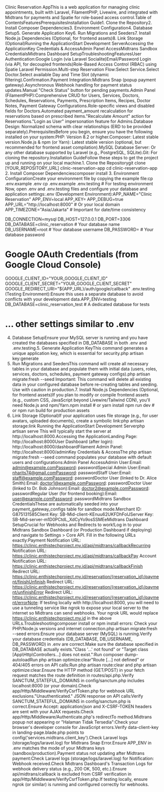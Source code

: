 Clinic Reservation AppThis is a web application for managing clinic appointments, built with Laravel, FilamentPHP, Livewire, and integrated with Midtrans for payments and Spatie for role-based access control.Table of ContentsFeaturesPrerequisitesInstallation Guide1. Clone the Repository2. Install Composer Dependencies3. Environment Configuration4. Database Setup5. Generate Application Key6. Run Migrations and Seeders7. Install Node.js Dependencies (Optional, for frontend assets)8. Link Storage (Optional)Running the ApplicationStart Development ServerAccessing the ApplicationKey Credentials & AccessAdmin Panel AccessMidtrans Sandbox CredentialsMidtrans Dashboard SetupTroubleshootingFeaturesUser Authentication:Google Login (via Laravel Socialite)Email/Password Login (via API, for decoupled frontends)Role-Based Access Control (RBAC) using Spatie Laravel Permission.Multi-step Reservation Flow:Select Service.Select Doctor.Select available Day and Time Slot (dynamic filtering).Confirmation.Payment Integration:Midtrans Snap (popup payment gateway).Asynchronous Webhook handling for payment status updates.Manual "Check Status" button for pending payments.Admin Panel (FilamentPHP):Comprehensive CRUD for Users, Services, Doctors, Schedules, Reservations, Payments, Prescription Items, Recipes, Doctor Notes, Payment Gateway Configurations.Role-specific views and disabled fields for Doctors.Automated payment_amount recalculation for reservations based on prescribed items."Recalculate Amount" action for Reservations."Login as User" impersonation feature for Admins.Database Design: Normalized schema with clear relationships (ERD to be provided separately).PrerequisitesBefore you begin, ensure you have the following installed on your system:PHP: Version 8.2 or higher.Composer: Latest stable version.Node.js & npm (or Yarn): Latest stable version (optional, but recommended for frontend asset compilation).MySQL Database Server: Or any other database supported by Laravel (e.g., PostgreSQL, SQLite).Git: For cloning the repository.Installation GuideFollow these steps to get the project up and running on your local machine.1. Clone the Repositorygit clone [YOUR_REPOSITORY_URL] clinic-reservation-app
cd clinic-reservation-app
2. Install Composer Dependenciescomposer install
3. Environment ConfigurationCreate your environment file by copying the example file:cp .env.example .env
cp .env.example .env.testing # For testing environment
Now, open .env and .env.testing files and configure your database and application settings:.env (Development Environment):APP_NAME="Clinic Reservation"
APP_ENV=local
APP_KEY=
APP_DEBUG=true
APP_URL="http://localhost:8000" # Or your local domain
APP_TIMEZONE="Asia/Jakarta" # Important for date/time consistency

DB_CONNECTION=mysql
DB_HOST=127.0.0.1
DB_PORT=3306
DB_DATABASE=clinic_reservation # Your database name
DB_USERNAME=root # Your database username
DB_PASSWORD= # Your database password

# Google OAuth Credentials (from Google Cloud Console)
GOOGLE_CLIENT_ID="YOUR_GOOGLE_CLIENT_ID"
GOOGLE_CLIENT_SECRET="YOUR_GOOGLE_CLIENT_SECRET"
GOOGLE_REDIRECT_URI="${APP_URL}/auth/google/callback"
.env.testing (Testing Environment):Ensure this uses a separate database to avoid conflicts with your development data.APP_ENV=testing
DB_DATABASE=clinic_reservation_test # A dedicated database for tests
# ... other settings similar to .env
4. Database SetupEnsure your MySQL server is running and you have created the databases specified in DB_DATABASE in both .env and .env.testing.5. Generate Application KeyThis command generates a unique application key, which is essential for security.php artisan key:generate
6. Run Migrations and SeedersThis command will create all necessary tables in your database and populate them with initial data (users, roles, services, doctors, schedules, payment gateway configs).php artisan migrate:fresh --seed
Important: This command will delete all existing data in your configured database before re-creating tables and seeding. Use with caution in production.7. Install Node.js Dependencies (Optional, for frontend assets)If you plan to modify or compile frontend assets (e.g., custom CSS, JavaScript beyond Livewire/Tailwind CDN), you'll need Node.js and npm/Yarn.npm install # or yarn install
npm run dev # or npm run build for production assets
8. Link Storage (Optional)If your application uses file storage (e.g., for user avatars, uploaded documents), create a symbolic link:php artisan storage:link
Running the ApplicationStart Development Serverphp artisan serve
This will typically start the server at http://localhost:8000.Accessing the ApplicationLanding Page: http://localhost:8000User Dashboard (after login): http://localhost:8000/dashboardFilament Admin Panel: http://localhost:8000/adminKey Credentials & AccessThe php artisan migrate:fresh --seed command populates your database with default users and configurations:Admin Panel AccessAdmin User:Email: admin@example.comPassword: passwordSpecial Admin User:Email: nharits74@gmail.comPassword: passwordStaff User:Email: staff@example.comPassword: passwordDoctor User (linked to Dr. Alice Smith):Email: doctor1@example.comPassword: passwordDoctor User (linked to Dr. Bob Johnson):Email: doctor2@example.comPassword: passwordRegular User (for frontend booking):Email: user@example.comPassword: passwordMidtrans Sandbox CredentialsThese are automatically seeded into your payment_gateway_configs table for sandbox mode.Merchant ID: G875131585Client Key: SB-Mid-client-KEnuu62UKFDhFolJServer Key: SB-Mid-server-m1D0PCtdL_XdCyYo9osSSMEeMidtrans Dashboard SetupCrucial for Webhooks and Redirects to work!Log in to your Midtrans Sandbox Dashboard (or Production Dashboard if deploying) and navigate to Settings > Core API. Fill in the following URLs exactly:Payment Notification URL: https://clinic.enthistechproject.my.id/api/midtrans/callbackRecurring Notification URL: https://clinic.enthistechproject.my.id/api/midtrans/callbackPay Account Notification URL: https://clinic.enthistechproject.my.id/api/midtrans/callbackFinish Redirect URL: https://clinic.enthistechproject.my.id/reservation/{reservation_id}/payment/finishUnfinish Redirect URL: https://clinic.enthistechproject.my.id/reservation/{reservation_id}/payment/unfinishError Redirect URL: https://clinic.enthistechproject.my.id/reservation/{reservation_id}/payment/errorNote: If testing locally with http://localhost:8000, you will need to use a tunneling service like ngrok to expose your local server to the internet so Midtrans can send webhooks. Your ngrok URL would replace https://clinic.enthistechproject.my.id in the above URLs.Troubleshootingcomposer install or npm install errors: Check your PHP/Node.js versions and internet connection.php artisan migrate:fresh --seed errors:Ensure your database server (MySQL) is running.Verify your database credentials (DB_DATABASE, DB_USERNAME, DB_PASSWORD) in .env are correct.Make sure the database specified in DB_DATABASE actually exists."Class '...' not found" or "Target class [App\Http\Controllers...] does not exist.":Run composer dump-autoloadRun php artisan optimize:clear"Route [...] not defined" or 404/405 errors on API calls:Run php artisan route:clear and php artisan optimize:clear.Ensure the HTTP method (GET/POST) in your fetch request matches the route definition in routes/api.php.Verify SANCTUM_STATEFUL_DOMAINS in config/sanctum.php includes localhost:8000 (or your domain).Check app/Http/Middleware/VerifyCsrfToken.php for webhook URL exclusions."Unauthenticated." JSON response on API calls:Verify SANCTUM_STATEFUL_DOMAINS in config/sanctum.php is correct.Ensure Accept: application/json and X-CSRF-TOKEN headers are sent with your AJAX requests.Check app/Http/Middleware/Authenticate.php's redirectTo method.Midtrans popup not appearing or "Halaman Tidak Tersedia":Check your browser's developer console for JavaScript errors.Verify data-client-key in landing-page.blade.php points to config('services.midtrans.client_key').Check Laravel logs (storage/logs/laravel.log) for Midtrans Snap Error.Ensure APP_ENV in .env matches the mode of your Midtrans keys (sandbox/production).Payment status not updating after Midtrans payment:Check Laravel logs (storage/logs/laravel.log) for Notification: Webhook received.Check Midtrans Dashboard's Transaction Logs for webhook delivery status (e.g., 200 OK, 500, etc.).Ensure api/midtrans/callback is excluded from CSRF verification in app/Http/Middleware/VerifyCsrfToken.php.If testing locally, ensure ngrok (or similar) is running and configured correctly for webhooks.